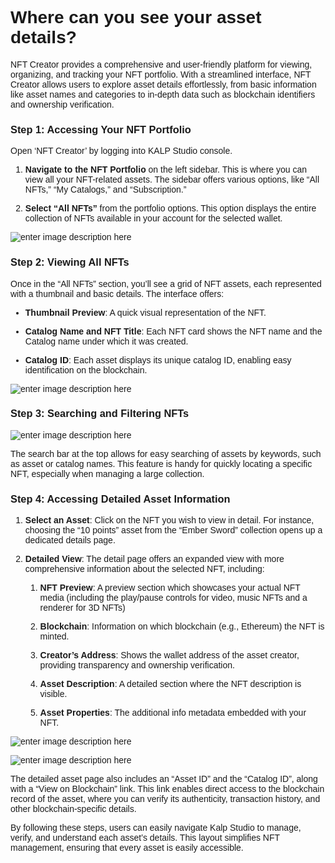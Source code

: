 <style>  body { font-family: "Source Sans 3", sans-serif!important; }</style>

<link  href="https://fonts.googleapis.com/css2?family=Source+Sans+3:ital,wght@0,200..900;1,200..900&display=swap"  rel="stylesheet">  <link  rel="stylesheet"  href="https://fonts.googleapis.com/icon?family=Material+Icons">

# Where can you see your asset details?

NFT Creator provides a comprehensive and user-friendly platform for viewing, organizing, and tracking your NFT portfolio. With a streamlined interface, NFT Creator allows users to explore asset details effortlessly, from basic information like asset names and categories to in-depth data such as blockchain identifiers and ownership verification.

### **Step 1: Accessing Your NFT Portfolio**

Open ‘NFT Creator’ by logging into KALP Studio console.

1.  **Navigate to the NFT Portfolio** on the left sidebar. This is where you can view all your NFT-related assets. The sidebar offers various options, like “All NFTs,” “My Catalogs,” and “Subscription.”
    
2.  **Select “All NFTs”** from the portfolio options. This option displays the entire collection of NFTs available in your account for the selected wallet.

![enter image description here](https://docs-images-kalp-studio.s3.ap-south-1.amazonaws.com/NFT+Creator+images/43.png)

### **Step 2: Viewing All NFTs**

Once in the “All NFTs” section, you’ll see a grid of NFT assets, each represented with a thumbnail and basic details. The interface offers:

-   **Thumbnail Preview**: A quick visual representation of the NFT.
    
-   **Catalog Name and NFT Title**: Each NFT card shows the NFT name and the Catalog name under which it was created.
    
-   **Catalog ID**: Each asset displays its unique catalog ID, enabling easy identification on the blockchain.

![enter image description here](https://docs-images-kalp-studio.s3.ap-south-1.amazonaws.com/NFT+Creator+images/44.png)

### **Step 3: Searching and Filtering NFTs**

![enter image description here](https://docs-images-kalp-studio.s3.ap-south-1.amazonaws.com/NFT+Creator+images/45.png)

The search bar at the top allows for easy searching of assets by keywords, such as asset or catalog names. This feature is handy for quickly locating a specific NFT, especially when managing a large collection.

### **Step 4: Accessing Detailed Asset Information**

1.  **Select an Asset**: Click on the NFT you wish to view in detail. For instance, choosing the “10 points” asset from the “Ember Sword” collection opens up a dedicated details page.
    
2.  **Detailed View**: The detail page offers an expanded view with more comprehensive information about the selected NFT, including:
    
    1.  **NFT Preview**: A preview section which showcases your actual NFT media (including the play/pause controls for video, music NFTs and a renderer for 3D NFTs)
        
    2.  **Blockchain**: Information on which blockchain (e.g., Ethereum) the NFT is minted.
        
    3.  **Creator’s Address**: Shows the wallet address of the asset creator, providing transparency and ownership verification.
        
    4.  **Asset Description**: A detailed section where the NFT description is visible.
        
    5.  **Asset Properties**: The additional info metadata embedded with your NFT.

![enter image description here](https://docs-images-kalp-studio.s3.ap-south-1.amazonaws.com/NFT+Creator+images/46.png)

![enter image description here](https://docs-images-kalp-studio.s3.ap-south-1.amazonaws.com/NFT+Creator+images/47.png)

The detailed asset page also includes an “Asset ID” and the “Catalog ID”, along with a “View on Blockchain” link. This link enables direct access to the blockchain record of the asset, where you can verify its authenticity, transaction history, and other blockchain-specific details.

By following these steps, users can easily navigate Kalp Studio to manage, verify, and understand each asset’s details. This layout simplifies NFT management, ensuring that every asset is easily accessible.